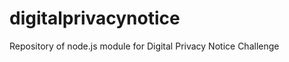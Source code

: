 digitalprivacynotice
====================

Repository of node.js module for Digital Privacy Notice Challenge 
